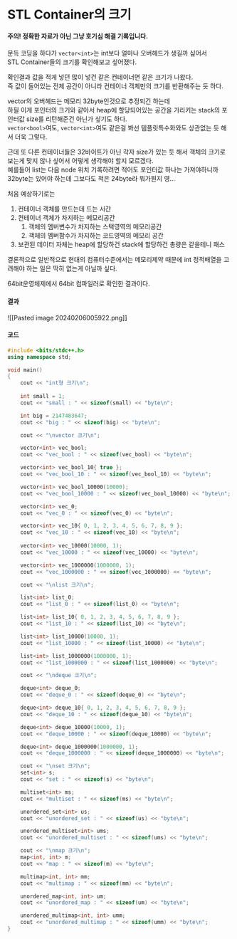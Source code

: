 # STL Container의 크기

#### 주의! 정확한 자료가 아닌 그냥 호기심 해결 기록입니다.

문득 코딩을 하다가 `vector<int>`는 int보다 얼마나 오버헤드가 생길까 싶어서  
STL Container들의 크기를 확인해보고 싶어졌다.  

확인결과 값을 적게 넣던 많이 넣건 같은 컨테이너면 같은 크기가 나왔다.  
즉 값이 들어있는 전체 공간이 아니라 컨테이너 객체만의 크기를 반환해주는 듯 하다.  

vector의 오버헤드는 메모리 32byte인것으로 추정되긴 하는데  
하필 이게 포인터의 크기와 같아서 heap에 할당되어있는 공간을 가리키는 stack의 포인터값 size를 리턴해준건 아닌가 싶기도 하다.  
`vector<bool>`여도, `vector<int>`여도 같은걸 봐선 템플릿특수화와도 상관없는 듯 해서 더욱 그렇다.  

근데 또 다른 컨테이너들은 32바이트가 아닌 각자 size가 있는 듯 해서 객체의 크기로 보는게 맞지 않나 싶어서 어떻게 생각해야 할지 모르겠다.  
예를들어 list는 다음 node 위치 기록하려면 적어도 포인터값 하나는 가져야하니까 32byte는 있어야 하는데 그보다도 적은 24byte라 뭐가뭔지 영...

처음 예상하기로는 
1) 컨테이너 객체를 만드는데 드는 시간
2) 컨테이너 객체가 차지하는 메모리공간
	1) 객체의 멤버변수가 차지하는 스택영역의 메모리공간
	2) 객체의 멤버함수가 차지하는 코드영역의 메모리 공간
3) 보관된 데이터 자체는 heap에 할당하건 stack에 할당하건 총량은 같을테니 패스

결론적으로 일반적으로 현대의 컴퓨터수준에서는 메모리제약 때문에 int 정적배열을 고려해야 하는 일은 딱히 없는게 아닐까 싶다.  

64bit운영체제에서 64bit 컴파일러로 확인한 결과이다.  
#### 결과
![[Pasted image 20240206005922.png]]

#### 코드
```C++
#include <bits/stdc++.h>
using namespace std;

void main()
{		
	cout << "int형 크기\n";
	
	int small = 1;
	cout << "small : " << sizeof(small) << "byte\n";

	int big = 2147483647;
	cout << "big : " << sizeof(big) << "byte\n";

	cout << "\nvector 크기\n";

	vector<int> vec_bool;
	cout << "vec_bool : " << sizeof(vec_bool) << "byte\n";

	vector<int> vec_bool_10{ true };
	cout << "vec_bool_10 : " << sizeof(vec_bool_10) << "byte\n";

	vector<int> vec_bool_10000(10000);
	cout << "vec_bool_10000 : " << sizeof(vec_bool_10000) << "byte\n";

	vector<int> vec_0;
	cout << "vec_0 : " << sizeof(vec_0) << "byte\n";

	vector<int> vec_10{ 0, 1, 2, 3, 4, 5, 6, 7, 8, 9 };
	cout << "vec_10 : " << sizeof(vec_10) << "byte\n";
	
	vector<int> vec_10000(10000, 1);
	cout << "vec_10000 : " << sizeof(vec_10000) << "byte\n";

	vector<int> vec_1000000(1000000, 1);
	cout << "vec_1000000 : " << sizeof(vec_1000000) << "byte\n";

	cout << "\nlist 크기\n";

	list<int> list_0;
	cout << "list_0 : " << sizeof(list_0) << "byte\n";

	list<int> list_10{ 0, 1, 2, 3, 4, 5, 6, 7, 8, 9 };
	cout << "list_10 : " << sizeof(list_10) << "byte\n";

	list<int> list_10000(10000, 1);
	cout << "list_10000 : " << sizeof(list_10000) << "byte\n";

	list<int> list_1000000(1000000, 1);
	cout << "list_1000000 : " << sizeof(list_1000000) << "byte\n";

	cout << "\ndeque 크기\n";

	deque<int> deque_0;
	cout << "deque_0 : " << sizeof(deque_0) << "byte\n";

	deque<int> deque_10{ 0, 1, 2, 3, 4, 5, 6, 7, 8, 9 };
	cout << "deque_10 : " << sizeof(deque_10) << "byte\n";

	deque<int> deque_10000(10000, 1);
	cout << "deque_10000 : " << sizeof(deque_10000) << "byte\n";

	deque<int> deque_1000000(1000000, 1);
	cout << "deque_1000000 : " << sizeof(deque_1000000) << "byte\n";

	cout << "\nset 크기\n";
	set<int> s;
	cout << "set : " << sizeof(s) << "byte\n";

	multiset<int> ms;
	cout << "multiset : " << sizeof(ms) << "byte\n";

	unordered_set<int> us;
	cout << "unordered_set : " << sizeof(us) << "byte\n";

	unordered_multiset<int> ums;
	cout << "unordered_multiset : " << sizeof(ums) << "byte\n";

	cout << "\nmap 크기\n";
	map<int, int> m;
	cout << "map : " << sizeof(m) << "byte\n";

	multimap<int, int> mm;
	cout << "multimap : " << sizeof(mm) << "byte\n";

	unordered_map<int, int> um;
	cout << "unordered_map : " << sizeof(um) << "byte\n";

	unordered_multimap<int, int> umm;
	cout << "unordered_multimap : " << sizeof(umm) << "byte\n";
}
```